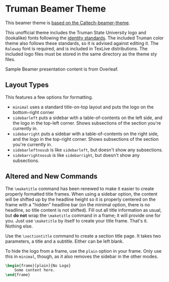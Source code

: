 # Truman Beamer Theme

This beamer theme is [based on the Caltech-beamer-theme](https://github.com/jsh9/Caltech-beamer-theme).

This unofficial theme includes the Truman State University logo and (lookalike) fonts following the [identity standards](identity.truman.edu). The included Truman color theme also follows these standards, so it is advised against editing it. The `Raleway` font is required, and is included in TexLive distributions. The included logo files must be stored in the same directory as the theme sty files.

Sample Beamer presentation content is from Overleaf.

## Layout Types

This features a few options for formatting.
+ `minimal` uses a standard title-on-top layout and puts the logo on the bottom-right corner
+ `sidebarleft` puts a sidebar with a table-of-contents on the left side, and the logo in the top-left corner. Shows subsections of the section you're currently in.
+ `sidebarright` puts a sidebar with a table-of-contents on the right side, and the logo in the top-right corner. Shows subsections of the section you're currently in.
+ `sidebarleftnosub` is like `sidebarleft`, but doesn't show any subsections.
+ `sidebarrightnosub` is like `sidebarright`, but doesn't show any subsections.

## Altered and New Commands

The `\maketitle` command has been renewed to make it easier to create properly formatted title frames. When using a sidebar option, the content will be shifted up by the headline height so it is properly centered on the frame with a "hidden" headline bar (on the minimal option, there is no headline, so title content is not shifted). Fill out all title information as usual, but **do not** wrap the `\maketitle` command in a frame; it will provide one for you. Just use `\maketitle` by itself to create your title frame. That's it. Nothing else.

Use the `\sectiontitle` command to create a section title page. It takes two parameters, a title and a subtitle. Either can be left blank.

To hide the logo from a frame, use the `plain` option in your frame. Only use this in `minimal`, though, as it also removes the sidebar in the other modes.
```latex
\begin{frame}[plain]{No Logo}
    Some content here.
\end{frame}
```